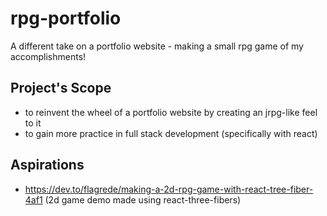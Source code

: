 # rpg-portfolio

A different take on a portfolio website - making a small rpg game of my accomplishments!

## Project's Scope

- to reinvent the wheel of a portfolio website by creating an jrpg-like feel to it
- to gain more practice in full stack development (specifically with react)

## Aspirations

- https://dev.to/flagrede/making-a-2d-rpg-game-with-react-tree-fiber-4af1 (2d game demo made using react-three-fibers)
